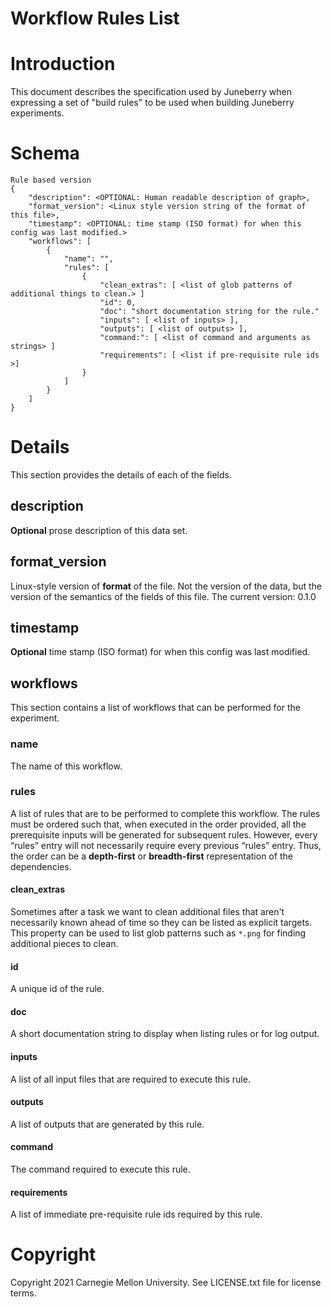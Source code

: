 Workflow Rules List
===============

# Introduction

This document describes the specification used by Juneberry when expressing a set of "build rules" to
be used when building Juneberry experiments.

# Schema

```
Rule based version
{
    "description": <OPTIONAL: Human readable description of graph>,
    "format_version": <Linux style version string of the format of this file>,
    "timestamp": <OPTIONAL: time stamp (ISO format) for when this config was last modified.>
    "workflows": [
        {
            "name": "",
            "rules": [
                {
                    "clean_extras": [ <list of glob patterns of additional things to clean.> ]
                    "id": 0,
                    "doc": "short documentation string for the rule."
                    "inputs": [ <list of inputs> ],
                    "outputs": [ <list of outputs> ],
                    "command:": [ <list of command and arguments as strings> ]
                    "requirements": [ <list if pre-requisite rule ids >]
                }
            ]
        }
    ]
}
```

# Details
This section provides the details of each of the fields.

## description
**Optional** prose description of this data set.

## format_version
Linux-style version of **format** of the file. Not the version of 
the data, but the version of the semantics of the fields of this file. 
The current version: 0.1.0

## timestamp
**Optional** time stamp (ISO format) for when this config was last modified.

## workflows
This section contains a list of workflows that can be performed for the experiment.

### name
The name of this workflow.

### rules
A list of rules that are to be performed to complete this workflow.  The rules must be ordered such that, when executed
in the order provided, all the prerequisite inputs will be generated for subsequent rules. However, every “rules” entry
will not necessarily require every previous “rules” entry. Thus, the order can be a **depth-first** or **breadth-first**
representation of the dependencies.

#### clean_extras
Sometimes after a task we want to clean additional files that aren't necessarily known
ahead of time so they can be listed as explicit targets.  This property can be used
to list glob patterns such as `*.png` for finding additional pieces to clean.

#### id
A unique id of the rule.

#### doc
A short documentation string to display when listing rules or for log output.

#### inputs
A list of all input files that are required to execute this rule.

#### outputs
A list of outputs that are generated by this rule.

#### command
The command required to execute this rule.

#### requirements
A list of immediate pre-requisite rule ids required by this rule.


# Copyright

Copyright 2021 Carnegie Mellon University.  See LICENSE.txt file for license terms.

